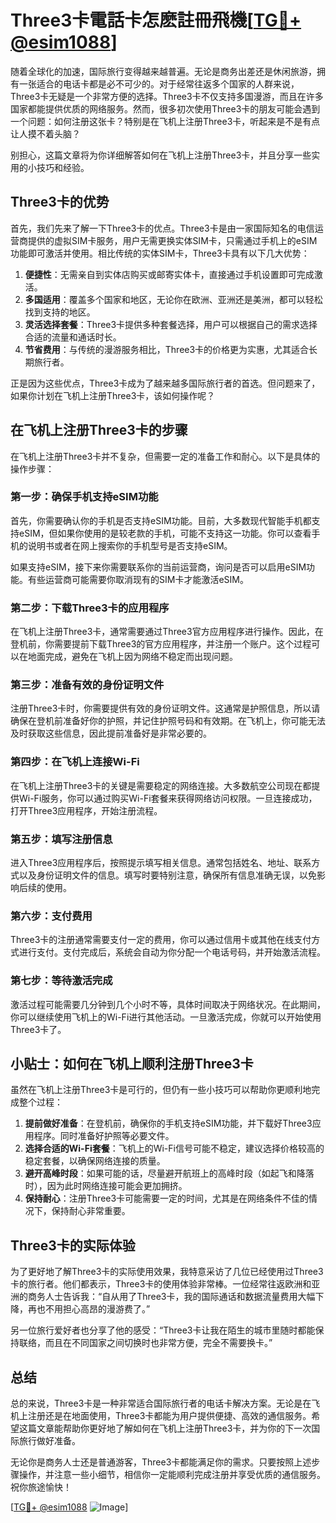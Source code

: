 # Three3卡電話卡怎麽註冊飛機[[TG💪+ @esim1088](https://t.me/s/esim1088)]

随着全球化的加速，国际旅行变得越来越普遍。无论是商务出差还是休闲旅游，拥有一张适合的电话卡都是必不可少的。对于经常往返多个国家的人群来说，Three3卡无疑是一个非常方便的选择。Three3卡不仅支持多国漫游，而且在许多国家都能提供优质的网络服务。然而，很多初次使用Three3卡的朋友可能会遇到一个问题：如何注册这张卡？特别是在飞机上注册Three3卡，听起来是不是有点让人摸不着头脑？

别担心，这篇文章将为你详细解答如何在飞机上注册Three3卡，并且分享一些实用的小技巧和经验。

## Three3卡的优势

首先，我们先来了解一下Three3卡的优点。Three3卡是由一家国际知名的电信运营商提供的虚拟SIM卡服务，用户无需更换实体SIM卡，只需通过手机上的eSIM功能即可激活并使用。相比传统的实体SIM卡，Three3卡具有以下几大优势：

1. **便捷性**：无需亲自到实体店购买或邮寄实体卡，直接通过手机设置即可完成激活。
2. **多国适用**：覆盖多个国家和地区，无论你在欧洲、亚洲还是美洲，都可以轻松找到支持的地区。
3. **灵活选择套餐**：Three3卡提供多种套餐选择，用户可以根据自己的需求选择合适的流量和通话时长。
4. **节省费用**：与传统的漫游服务相比，Three3卡的价格更为实惠，尤其适合长期旅行者。

正是因为这些优点，Three3卡成为了越来越多国际旅行者的首选。但问题来了，如果你计划在飞机上注册Three3卡，该如何操作呢？

## 在飞机上注册Three3卡的步骤

在飞机上注册Three3卡并不复杂，但需要一定的准备工作和耐心。以下是具体的操作步骤：

### 第一步：确保手机支持eSIM功能

首先，你需要确认你的手机是否支持eSIM功能。目前，大多数现代智能手机都支持eSIM，但如果你使用的是较老款的手机，可能不支持这一功能。你可以查看手机的说明书或者在网上搜索你的手机型号是否支持eSIM。

如果支持eSIM，接下来你需要联系你的当前运营商，询问是否可以启用eSIM功能。有些运营商可能需要你取消现有的SIM卡才能激活eSIM。

### 第二步：下载Three3卡的应用程序

在飞机上注册Three3卡，通常需要通过Three3官方应用程序进行操作。因此，在登机前，你需要提前下载Three3的官方应用程序，并注册一个账户。这个过程可以在地面完成，避免在飞机上因为网络不稳定而出现问题。

### 第三步：准备有效的身份证明文件

注册Three3卡时，你需要提供有效的身份证明文件。这通常是护照信息，所以请确保在登机前准备好你的护照，并记住护照号码和有效期。在飞机上，你可能无法及时获取这些信息，因此提前准备好是非常必要的。

### 第四步：在飞机上连接Wi-Fi

在飞机上注册Three3卡的关键是需要稳定的网络连接。大多数航空公司现在都提供Wi-Fi服务，你可以通过购买Wi-Fi套餐来获得网络访问权限。一旦连接成功，打开Three3应用程序，开始注册流程。

### 第五步：填写注册信息

进入Three3应用程序后，按照提示填写相关信息。通常包括姓名、地址、联系方式以及身份证明文件的信息。填写时要特别注意，确保所有信息准确无误，以免影响后续的使用。

### 第六步：支付费用

Three3卡的注册通常需要支付一定的费用，你可以通过信用卡或其他在线支付方式进行支付。支付完成后，系统会自动为你分配一个电话号码，并开始激活流程。

### 第七步：等待激活完成

激活过程可能需要几分钟到几个小时不等，具体时间取决于网络状况。在此期间，你可以继续使用飞机上的Wi-Fi进行其他活动。一旦激活完成，你就可以开始使用Three3卡了。

## 小贴士：如何在飞机上顺利注册Three3卡

虽然在飞机上注册Three3卡是可行的，但仍有一些小技巧可以帮助你更顺利地完成整个过程：

1. **提前做好准备**：在登机前，确保你的手机支持eSIM功能，并下载好Three3应用程序。同时准备好护照等必要文件。
2. **选择合适的Wi-Fi套餐**：飞机上的Wi-Fi信号可能不稳定，建议选择价格较高的稳定套餐，以确保网络连接的质量。
3. **避开高峰时段**：如果可能的话，尽量避开航班上的高峰时段（如起飞和降落时），因为此时网络连接可能会更加拥挤。
4. **保持耐心**：注册Three3卡可能需要一定的时间，尤其是在网络条件不佳的情况下，保持耐心非常重要。

## Three3卡的实际体验

为了更好地了解Three3卡的实际使用效果，我特意采访了几位已经使用过Three3卡的旅行者。他们都表示，Three3卡的使用体验非常棒。一位经常往返欧洲和亚洲的商务人士告诉我：“自从用了Three3卡，我的国际通话和数据流量费用大幅下降，再也不用担心高昂的漫游费了。”

另一位旅行爱好者也分享了他的感受：“Three3卡让我在陌生的城市里随时都能保持联络，而且在不同国家之间切换时也非常方便，完全不需要换卡。”

## 总结

总的来说，Three3卡是一种非常适合国际旅行者的电话卡解决方案。无论是在飞机上注册还是在地面使用，Three3卡都能为用户提供便捷、高效的通信服务。希望这篇文章能帮助你更好地了解如何在飞机上注册Three3卡，并为你的下一次国际旅行做好准备。

无论你是商务人士还是普通游客，Three3卡都能满足你的需求。只要按照上述步骤操作，并注意一些小细节，相信你一定能顺利完成注册并享受优质的通信服务。祝你旅途愉快！

[[TG💪+ @esim1088](https://t.me/s/esim1088) ![Image](https://i.postimg.cc/4NQfJmqS/Snipaste-2025-05-13-00-14-12.png)]